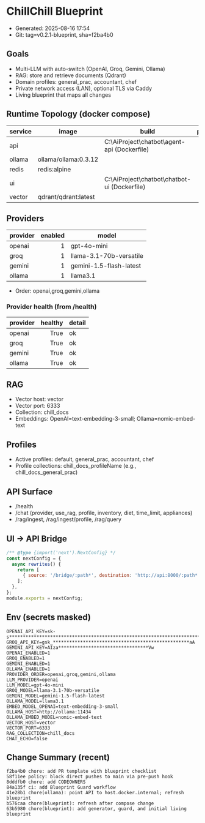 # ChillChill Blueprint

- Generated: 2025-08-16 17:54
- Git: tag=v0.2.1-blueprint, sha=f2ba4b0

## Goals
- Multi-LLM with auto-switch (OpenAI, Groq, Gemini, Ollama)
- RAG: store and retrieve documents (Qdrant)
- Domain profiles: general_prac, accountant, chef
- Private network access (LAN), optional TLS via Caddy
- Living blueprint that maps all changes

## Runtime Topology (docker compose)

| service | image | build | ports |
|---|---|---|---|
| api |  | C:\AiProject\chatbot\agent-api (Dockerfile) |  |
| ollama | ollama/ollama:0.3.12 |  |  |
| redis | redis:alpine |  |  |
| ui |  | C:\AiProject\chatbot\chatbot-ui (Dockerfile) |  |
| vector | qdrant/qdrant:latest |  |  |

## Providers
| provider | enabled | model |
|---|---:|---|
| openai | 1 | gpt-4o-mini |
| groq | 1 | llama-3.1-70b-versatile |
| gemini | 1 | gemini-1.5-flash-latest |
| ollama | 1 | llama3.1 |

- Order: openai,groq,gemini,ollama

### Provider health (from /health)
| provider | healthy | detail |
|---|---:|---|
| openai | True | ok |
| groq | True | ok |
| gemini | True | ok |
| ollama | True | ok |

## RAG
- Vector host: vector
- Vector port: 6333
- Collection: chill_docs
- Embeddings: OpenAI=text-embedding-3-small; Ollama=nomic-embed-text

## Profiles
- Active profiles: default, general_prac, accountant, chef
- Profile collections: chill_docs_profileName (e.g., chill_docs_general_prac)

## API Surface
- /health
- /chat (provider, use_rag, profile, inventory, diet, time_limit, appliances)
- /rag/ingest, /rag/ingest/profile, /rag/query

## UI → API Bridge
```js
/** @type {import('next').NextConfig} */
const nextConfig = {
  async rewrites() {
    return [
      { source: '/bridge/:path*', destination: 'http://api:8000/:path*' }
    ];
  },
};
module.exports = nextConfig;

```

## Env (secrets masked)
```
OPENAI_API_KEY=sk-s*****************************************************************************************************************************************************************AA
GROQ_API_KEY=gsk_**************************************************aA
GEMINI_API_KEY=AIza*********************************Vw
OPENAI_ENABLED=1
GROQ_ENABLED=1
GEMINI_ENABLED=1
OLLAMA_ENABLED=1
PROVIDER_ORDER=openai,groq,gemini,ollama
LLM_PROVIDER=openai
LLM_MODEL=gpt-4o-mini
GROQ_MODEL=llama-3.1-70b-versatile
GEMINI_MODEL=gemini-1.5-flash-latest
OLLAMA_MODEL=llama3.1
EMBED_MODEL_OPENAI=text-embedding-3-small
OLLAMA_HOST=http://ollama:11434
OLLAMA_EMBED_MODEL=nomic-embed-text
VECTOR_HOST=vector
VECTOR_PORT=6333
RAG_COLLECTION=chill_docs
CHAT_ECHO=false
```

## Change Summary (recent)
```
f2ba4b0 chore: add PR template with blueprint checklist
58f11ee policy: block direct pushes to main via pre-push hook
8dddfb0 chore: add CODEOWNERS
84a135f ci: add Blueprint Guard workflow
41e28b1 chore(ollama): point API to host.docker.internal; refresh blueprint
b576caa chore(blueprint): refresh after compose change
63b5980 chore(blueprint): add generator, guard, and initial living blueprint
```

